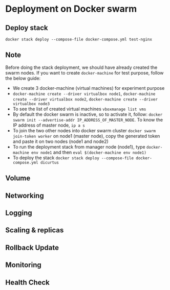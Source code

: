  
# Deployment on Docker swarm

## Deploy stack
`docker stack deploy --compose-file docker-compose.yml test-nginx`

## Note
Before doing the stack deployment, we should have already created the swarm nodes. If you want to create `docker-machine` for test purpose, follow the below guide:
- We create 3 docker-machine (virtual machines) for experiment purpose
- `docker-machine create --driver virtualbox node1`, `docker-machine create --driver virtualbox node2`, `docker-machine create --driver virtualbox node3` 
- To see the list of created virtual machines `vboxmanage list vms`
- By default the docker swarm is inactive, so to activate it, follow: `docker swarm init --advertise-addr IP_ADDRESS_OF_MASTER_NODE`. To know the IP address of master node, `ip a s`
- To join the two other nodes into docker swarm cluster `docker swarm join-token worker` on node1 (master node), copy the generated token and paste it on two nodes (node1 and node2)
- To run the deployment stack from manager node (node1), type `docker-machine env node1` and then `eval $(docker-machine env node1)`
- To deploy the stack `docker stack deploy --compose-file docker-compose.yml dicurtus`

## Volume

## Networking


## Logging

## Scaling & replicas

## Rollback Update


## Monitoring

## Health Check

